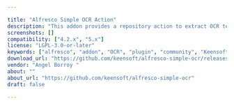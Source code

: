 ```yaml
---

title: "Alfresco Simple OCR Action"
description: "This addon provides a repository action to extract OCR text from images (TIFF) or plain PDFs in Alfresco. Also a share action is exposed in Document Library component. License The plugin is licensed under the LGPL v3.0."
screenshots: []
compatibility: ["4.2.x", "5.x"]
license: "LGPL-3.0-or-later"
keywords: ["alfresco", "addon", "OCR", "plugin", "community", "Keensoft"]
download_url: "https://github.com/keensoft/alfresco-simple-ocr/releases"
vendor: "Angel Borroy ‌"
about: ""
about_url: "https://github.com/keensoft/alfresco-simple-ocr"
draft: false

---
```

